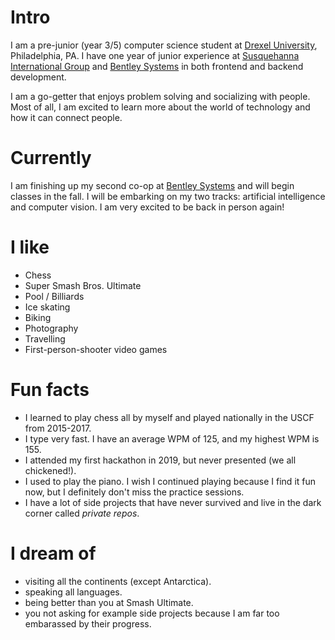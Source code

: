 # Intro

I am a pre-junior (year 3/5) computer science student at [Drexel University](https://drexel.edu/), Philadelphia, PA. I have one year of junior experience at [Susquehanna International Group](https://sig.com/) and [Bentley Systems](https://www.bentley.com/) in both frontend and backend development.

I am a go-getter that enjoys problem solving and socializing with people. Most of all, I am excited to learn more about the world of technology and how it can connect people.

# Currently

I am finishing up my second co-op at [Bentley Systems](https://www.bentley.com/) and will begin classes in the fall. I will be embarking on my two tracks: artificial intelligence and computer vision. I am very excited to be back in person again!

# I like

- Chess
- Super Smash Bros. Ultimate
- Pool / Billiards
- Ice skating
- Biking
- Photography
- Travelling
- First-person-shooter video games

# Fun facts

- I learned to play chess all by myself and played nationally in the USCF from 2015-2017.
- I type very fast. I have an average WPM of 125, and my highest WPM is 155.
- I attended my first hackathon in 2019, but never presented (we all chickened!).
- I used to play the piano. I wish I continued playing because I find it fun now, but I definitely don't miss the practice sessions.
- I have a lot of side projects that have never survived and live in the dark corner called _private repos_.

# I dream of

- visiting all the continents (except Antarctica).
- speaking all languages.
- being better than you at Smash Ultimate.
- you not asking for example side projects because I am far too embarassed by their progress.
